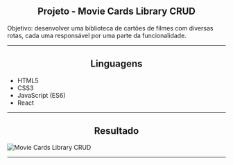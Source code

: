 <h2 align="center">Projeto - Movie Cards Library CRUD</h2>
   
   <p>
      Objetivo: desenvolver uma biblioteca de cartões de filmes com diversas rotas, cada uma responsável por uma parte da funcionalidade.
   </p>

---

<h2 align="center">Linguagens</h2>

 - HTML5
 - CSS3
 - JavaScript (ES6)
 - React

---

<h2 align="center">Resultado</h2>

![Movie Cards Library CRUD](./result.gif)

---

